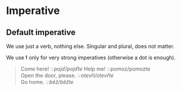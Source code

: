 # Imperative

## Default imperative
We use just a verb, nothing else. Singular and plural, does not matter.

We use **!** only for very strong imperatives (otherwise a dot is enough).

> Come here! 💡*pojď/pojďte*
> Help me! 💡pomoz/pomozte <br/>
> Open the door, please. 💡*otevři/otevřte* <br/>
> Go home. 💡*běž/běžte*
